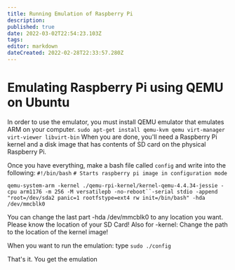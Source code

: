 ```yaml
---
title: Running Emulation of Raspberry Pi
description: 
published: true
date: 2022-03-02T22:54:23.103Z
tags: 
editor: markdown
dateCreated: 2022-02-28T22:33:57.280Z
---
```


# Emulating Raspberry Pi using QEMU on Ubuntu
In order to use the emulator, you must install QEMU emulator that emulates ARM on your computer.
`sudo apt-get install qemu-kvm qemu virt-manager virt-viewer libvirt-bin` When you are done,
you'll need a Raspberry Pi kernel and a disk image that has contents of SD card on the physical Raspberry Pi.

Once you have everything, make a bash file called `config` and write into the following:
`#!/bin/bash`
`# Starts raspberry pi image in configuration mode`
 
`qemu-system-arm -kernel ./qemu-rpi-kernel/kernel-qemu-4.4.34-jessie -cpu arm1176 -m 256 -M versatilepb -no-reboot``-serial stdio -append "root=/dev/sda2 panic=1 rootfstype=ext4 rw init=/bin/bash" -hda /dev/mmcblk0`

You can change the last part -hda /dev/mmcblk0 to any location you want. Please know the location of your SD Card! Also for -kernel: Change the path to the location of the kernel image!

When you want to run the emulation: type `sudo ./config`

That's it. You get the emulation

 